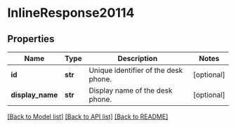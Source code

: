 # InlineResponse20114

## Properties
Name | Type | Description | Notes
------------ | ------------- | ------------- | -------------
**id** | **str** | Unique identifier of the desk phone. | [optional] 
**display_name** | **str** | Display name of the desk phone. | [optional] 

[[Back to Model list]](../README.md#documentation-for-models) [[Back to API list]](../README.md#documentation-for-api-endpoints) [[Back to README]](../README.md)

